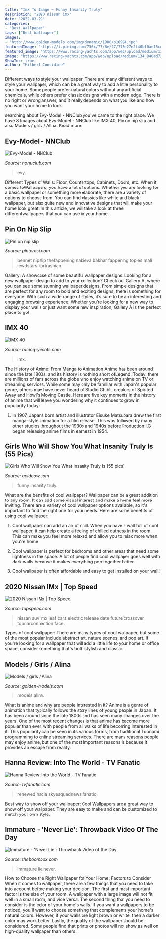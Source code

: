 ```yaml
---
title: "Imx To Image ~ Funny Insanity Truly"
description: "2020 nissan imx"
date: "2022-03-29"
categories:
- "Best Wallpaper"
tags: ["Best Wallpaper"]
images:
- "http://www.golden-models.com/img/dynamic/1900/o16994.jpg"
featuredImage: "https://i.pinimg.com/736x/77/8e/27/778e27e2f40bf0ae15ce7c51a7f1ce34.jpg"
featured_image: "https://www.racing-yachts.com/app/web/upload/medium/134_840ad739bb0c18716184caac83071268.jpg"
image: "https://www.racing-yachts.com/app/web/upload/medium/134_840ad739bb0c18716184caac83071268.jpg"
ShowToc: true
author: "Hilbert Considine"
---
```



Different ways to style your wallpaper:
There are many different ways to style your wallpaper, which can be a great way to add a little personality to your home. Some people prefer natural colors without any artificial chemicals, while others prefer classic designs with a modern edge. There is no right or wrong answer, and it really depends on what you like and how you want your home to look.

	

		
searching about Evy-Model - NNClub you've came to the right place. We have 8 Images about Evy-Model - NNClub like IMX 40, Pin on nip slip and also Models / girls / Alina. Read more:
		
    
## Evy-Model - NNClub

<img loading=lazy src="http://nonuclub.com/firepic.org/thumbs/2015-01/31/ngkgo5a109gy.jpg" onerror="this.onerror=null;this.src='https://tse4.mm.bing.net/th?id=OIP.vOp9Zq9KJKtYvMamAUjq4gAAAA&amp;pid=15.1';" alt="Evy-Model - NNClub">

_Source: nonuclub.com_

>evy. 

	

Different Types of Walls: Floor, Countertops, Cabinets, Doors, etc.
When it comes toWallpapers, you have a lot of options. Whether you are looking for a basic wallpaper or something more elaborate, there are a variety of options to choose from. You can find classics like white and black wallpaper, but also quite new and innovative designs that will make your home look great. In this article, we will take a look at three differentwallpapers that you can use in your home.

    
## Pin On Nip Slip

<img loading=lazy src="https://i.pinimg.com/736x/77/8e/27/778e27e2f40bf0ae15ce7c51a7f1ce34.jpg" onerror="this.onerror=null;this.src='https://tse4.mm.bing.net/th?id=OIP.Lj05KotpQlmOyQQowE8aWgHaNJ&amp;pid=15.1';" alt="Pin on nip slip">

_Source: pinterest.com_

>bennet nipslip thefappening nabieva bakhar fappening toples mali lewdstars kartrashian. 

	

Gallery: A showcase of some beautiful wallpaper designs.
Looking for a new wallpaper design to add to your collection? Check out Gallery A, where you can see some stunning wallpaper designs. From simple designs that are perfect for any room to bold and exciting designs, there is something for everyone. With such a wide range of styles, it’s sure to be an interesting and engaging browsing experience. Whether you’re looking for a new way to display your walls or just want some new inspiration, Gallery A is the perfect place to go!





	
	
    
## IMX 40

<img loading=lazy src="https://www.racing-yachts.com/app/web/upload/medium/134_840ad739bb0c18716184caac83071268.jpg" onerror="this.onerror=null;this.src='https://tse4.mm.bing.net/th?id=OIP.4X_z9x_-mNoIyS3ERxZ0EwHaFi&amp;pid=15.1';" alt="IMX 40">

_Source: racing-yachts.com_

>imx. 

	

The History of Anime: From Manga to Animation
Anime has been around since the late 1800s, and its history is nothing short ofLegend. Today, there are millions of fans across the globe who enjoy watching anime on TV or streaming services. While some may only be familiar with Japan's popular genre, others may have never heard of Studio Ghibli, creators of Spirited Away and Howl's Moving Castle. Here are five key moments in the history of anime that will leave you wondering why it continues to grow in popularity today:
1) In 1907, Japans born artist and illustrator Eisuke Matsubara drew the first manga-style animation for a film release. This was followed by many other studios throughout the 1930s and 1940s before Production I.G began releasing anime films in earnest in 1954.

    
## Girls Who Will Show You What Insanity Truly Is (55 Pics)

<img loading=lazy src="https://cdn.acidcow.com/pics/20170724/funny_girls_21.jpg" onerror="this.onerror=null;this.src='https://tse2.mm.bing.net/th?id=OIP.HL1Z6p-gTxc-hUcbX72gygHaHf&amp;pid=15.1';" alt="Girls Who Will Show You What Insanity Truly Is (55 pics)">

_Source: acidcow.com_

>funny insanity truly. 

	

What are the benefits of cool wallpaper?
Wallpaper can be a great addition to any room. It can add some visual interest and make a home feel more inviting. There are a variety of cool wallpaper options available, so it's important to find the right one for your needs. Here are some benefits of using cool wallpaper: 
1. Cool wallpaper can add an air of chill. When you have a wall full of cool wallpaper, it can help create a feeling of chilled outness in the room. This can make you feel more relaxed and allow you to relax more when you're home. 

2. Cool wallpaper is perfect for bedrooms and other areas that need some lightness in the space. A lot of people find cool wallpaper goes well with dark walls because it makes everything pop together better. 

3. Cool wallpaper is often affordable and easy to get installed on your wall!

    
## 2020 Nissan IMx | Top Speed

<img loading=lazy src="https://pictures.topspeed.com/IMG/crop/201801/2020-nissan-imx_1600x0w.jpg" onerror="this.onerror=null;this.src='https://tse4.mm.bing.net/th?id=OIP.FNF6hqJMINvU2_9pk7y-nAHaEK&amp;pid=15.1';" alt="2020 Nissan IMx | Top Speed">

_Source: topspeed.com_

>nissan suv imx leaf cars electric release date future crossover topcarconnection face. 

	

Types of cool wallpaper:
There are many types of cool wallpaper, but some of the most popular include abstract art, nature scenes, and pop art. If you're looking for a wallpaper that will add a little life to your home or office space, consider something that's both stylish and classic.

    
## Models / Girls / Alina

<img loading=lazy src="http://www.golden-models.com/img/dynamic/1900/o16994.jpg" onerror="this.onerror=null;this.src='https://tse1.mm.bing.net/th?id=OIP.3VjcBnqBnP4YND6WJ_KK2gAAAA&amp;pid=15.1';" alt="Models / girls / Alina">

_Source: golden-models.com_

>models alina. 

	

What is anime and why are people interested in it?
Anime is a genre of animation that typically follows the story lines of young people in Japan. It has been around since the late 1800s and has seen many changes over the years. One of the most recent changes is that anime has become more popular than ever, with people from all walks of life becoming interested in it. This popularity can be seen in its various forms, from traditional Toonami programming to online streaming services. There are many reasons people may enjoy anime, but one of the most important reasons is because it provides an escape from reality.

    
## Hanna Review: Into The World - TV Fanatic

<img loading=lazy src="https://tv-fanatic-res.cloudinary.com/iu/s--SVEn_Gez--/t_full/cs_srgb,f_auto,fl_strip_profile.lossy,q_auto:420/v1593633559/set-to-play-hanna-s2e5.jpg" onerror="this.onerror=null;this.src='https://tse1.mm.bing.net/th?id=OIP.2TiyZb5r-29yYgTgN7pNOgHaM6&amp;pid=15.1';" alt="Hanna Review: Into the World - TV Fanatic">

_Source: tvfanatic.com_

>renewed hacia skyesquadnews fanatic. 

	

Best way to show off your wallpaper:
Cool Wallpapers are a great way to show off your wallpaper. They are easy to make and can be customized to match your own style.

    
## Immature - &#039;Never Lie&#039;: Throwback Video Of The Day

<img loading=lazy src="https://townsquare.media/site/625/files/2018/08/immature-constantly_never_lie_the_remixes1.jpg?w=1200&amp;h=0&amp;zc=1&amp;s=0&amp;a=t&amp;q=89" onerror="this.onerror=null;this.src='https://tse3.mm.bing.net/th?id=OIP.5XUMeDYbTKW8uX23diMw1AHaHh&amp;pid=15.1';" alt="Immature - &#039;Never Lie&#039;: Throwback Video of the Day">

_Source: theboombox.com_

>immature lie never. 

	

How to Choose the Right Wallpaper for Your Home: Factors to Consider
When it comes to wallpaper, there are a few things that you need to take into account before making your decision. The first and most important factor is the size of your room. A wallpaper with a large image will not fit well in a small room, and vice versa. 
The second thing that you need to consider is the color of your home's walls. If you want a wallpapers to be noticed, you'll want to choose something that complements your home's natural colors. However, if your walls are light brown or white, then a darker color may work better. 
Lastly, the quality of the wallpaper should be considered. Some people find that prints or photos will not show as well on high-quality wallpaper than others.

